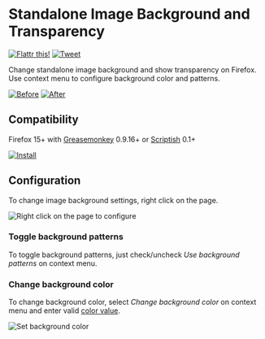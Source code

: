 # Standalone Image Background and Transparency

[![Flattr this!](http://api.flattr.com/button/flattr-badge-large.png)](https://flattr.com/submit/auto?url=https%3A%2F%2Fgithub.com%2FLouCypher%2Fuserscripts)
[![Tweet](https://si0.twimg.com/a/1309282244/images/goodies/tweetn.png)](https://twitter.com/share?text=Change+standalone+image+background+and+show+transparency+on+%23Firefox+with+this+%23userscript&url=https%3A%2F%2Fgithub.com%2FLouCypher%2Fuserscripts%2Ftree%2Fmaster%2Fimage-background&related=zoolcar9&via=zoolcar9)

Change standalone image background and show transparency on Firefox. Use context menu to configure background color and patterns.

[![Before](https://lh4.googleusercontent.com/-Pay5iiGHq0Q/ULZsaTrwlRI/AAAAAAAAC5U/ND8sMF1-XZg/s320/image-before.png "Before")](https://lh4.googleusercontent.com/-Pay5iiGHq0Q/ULZsaTrwlRI/AAAAAAAAC5U/ND8sMF1-XZg/s0/image-before.png)
[![After](https://lh4.googleusercontent.com/-9mHK9gjsEd8/ULienLrrojI/AAAAAAAAC6Y/CoJitWWXsHc/s320/image-after.png "After")](https://lh4.googleusercontent.com/-9mHK9gjsEd8/ULienLrrojI/AAAAAAAAC6Y/CoJitWWXsHc/s0/image-after.png)

## Compatibility

Firefox 15+ with [Greasemonkey](https://addons.mozilla.org/addon/greasemonkey) 0.9.16+ or [Scriptish](https://addons.mozilla.org/addon/scriptish) 0.1+

[![Install](http://i.imgur.com/r7BLH.png)](https://raw.github.com/LouCypher/userscripts/master/image-background/image-background.user.js "Install this user script")

## Configuration

To change image background settings, right click on the page.

![Right click on the page to configure](http://lh5.googleusercontent.com/-K8k1wMN78dY/ULl_yAmHrfI/AAAAAAAAC64/USQ_y_pi4VE/s0/image-after-contextmenu.png "Right click on the page to configure")

### Toggle background patterns

To toggle background patterns, just check/uncheck *Use background patterns* on context menu.

### Change background color

To change background color, select *Change background color* on context menu and enter valid [color value](https://developer.mozilla.org/CSS/color_value).

![Set background color](http://lh5.googleusercontent.com/-SJPtGsp_D48/ULmJws41KqI/AAAAAAAAC7U/dXKsCPXOvjE/s266/image-after-prompt.png "Set background color")